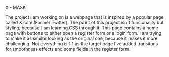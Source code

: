 X - MASK

The project I am working on is a webpage that is inspired by a popular page called X.com (Former Twitter). 
The point of this project isn't funcionality but styling, because I am learning CSS through it.
This page contains a home page with buttons to either open a register form or a login form.
I am trying to make it as similar looking as the original one, because it makes it more challenging.
Not everything is 1:1 as the target page I've added transitons for smoothness effects and some fields in the register form.
